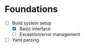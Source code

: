 # Foundations
- [ ] Build system setup
  - [X] Basic interface
  - [ ] Exception/error management
- [ ] Yaml parsing